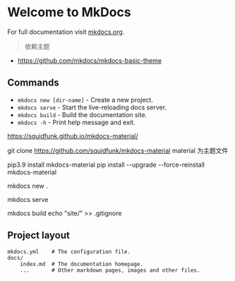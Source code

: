 # Welcome to MkDocs

For full documentation visit [mkdocs.org](https://www.mkdocs.org).

> 依赖主题

- <https://github.com/mkdocs/mkdocs-basic-theme>


## Commands

* `mkdocs new [dir-name]` - Create a new project.
* `mkdocs serve` - Start the live-reloading docs server.
* `mkdocs build` - Build the documentation site.
* `mkdocs -h` - Print help message and exit.


https://squidfunk.github.io/mkdocs-material/

git clone https://github.com/squidfunk/mkdocs-material
material 为主题文件

pip3.9 install mkdocs-material
pip install --upgrade --force-reinstall mkdocs-material


mkdocs new .

mkdocs serve

mkdocs build
echo "site/" >> .gitignore


## Project layout

    mkdocs.yml    # The configuration file.
    docs/
        index.md  # The documentation homepage.
        ...       # Other markdown pages, images and other files.

